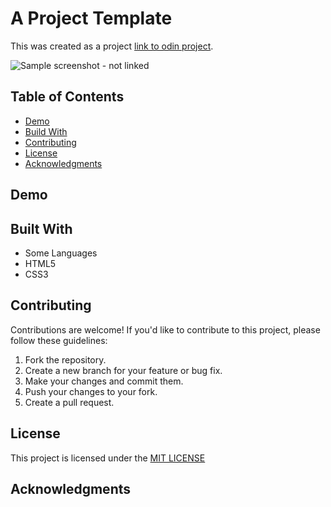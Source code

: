 # A Project Template

This was created as a project [link to odin project](https://www.theodinproject.com).

![Sample screenshot - not linked]()

## Table of Contents

- [Demo](#demo)
- [Build With](#built-with)
- [Contributing](#contributing)
- [License](#license)
- [Acknowledgments](#acknowledgments)

## Demo

<!-- You can demo it live at [Demo](https://tonyfred-code.github.io/). -->

## Built With

- Some Languages
- HTML5
- CSS3

## Contributing

Contributions are welcome! If you'd like to contribute to this project, please follow these guidelines:

1. Fork the repository.
2. Create a new branch for your feature or bug fix.
3. Make your changes and commit them.
4. Push your changes to your fork.
5. Create a pull request.

## License

This project is licensed under the [MIT LICENSE](./LICENSE)

## Acknowledgments
